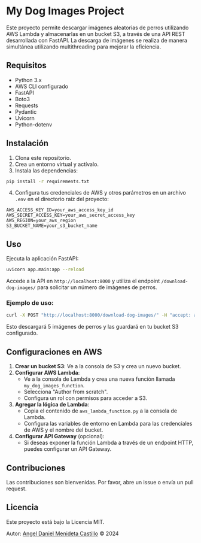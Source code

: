 
# My Dog Images Project

Este proyecto permite descargar imágenes aleatorias de perros utilizando AWS Lambda y almacenarlas en un bucket S3, a través de una API REST desarrollada con FastAPI. La descarga de imágenes se realiza de manera simultánea utilizando multithreading para mejorar la eficiencia.

## Requisitos

- Python 3.x
- AWS CLI configurado
- FastAPI
- Boto3
- Requests
- Pydantic
- Uvicorn
- Python-dotenv

## Instalación

1. Clona este repositorio.
2. Crea un entorno virtual y actívalo.
3. Instala las dependencias:

```sh
pip install -r requirements.txt
```

4. Configura tus credenciales de AWS y otros parámetros en un archivo `.env` en el directorio raíz del proyecto:

```env
AWS_ACCESS_KEY_ID=your_aws_access_key_id
AWS_SECRET_ACCESS_KEY=your_aws_secret_access_key
AWS_REGION=your_aws_region
S3_BUCKET_NAME=your_s3_bucket_name
```

## Uso

Ejecuta la aplicación FastAPI:

```sh
uvicorn app.main:app --reload
```

Accede a la API en `http://localhost:8000` y utiliza el endpoint `/download-dog-images/` para solicitar un número de imágenes de perros.

### Ejemplo de uso:

```sh
curl -X POST "http://localhost:8000/download-dog-images/" -H "accept: application/json" -H "Content-Type: application/json" -d '{"num_images": 5}'
```

Esto descargará 5 imágenes de perros y las guardará en tu bucket S3 configurado.

## Configuraciones en AWS

1. **Crear un bucket S3**: Ve a la consola de S3 y crea un nuevo bucket.
2. **Configurar AWS Lambda**:
    - Ve a la consola de Lambda y crea una nueva función llamada `my_dog_images_function`.
    - Selecciona "Author from scratch".
    - Configura un rol con permisos para acceder a S3.
3. **Agregar la lógica de Lambda**:
    - Copia el contenido de `aws_lambda_function.py` a la consola de Lambda.
    - Configura las variables de entorno en Lambda para las credenciales de AWS y el nombre del bucket.
4. **Configurar API Gateway** (opcional):
    - Si deseas exponer la función Lambda a través de un endpoint HTTP, puedes configurar un API Gateway.

## Contribuciones

Las contribuciones son bienvenidas. Por favor, abre un issue o envía un pull request.

## Licencia

Este proyecto está bajo la Licencia MIT.


Autor: <a href="https://www.linkedin.com/in/danielmendietadeveloper/">Angel Daniel Menideta Castillo</a> © 2024